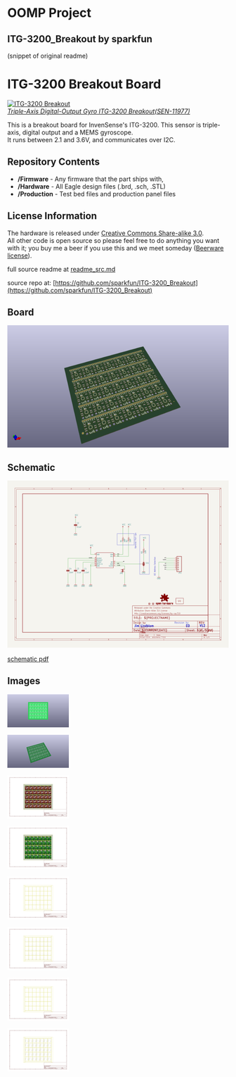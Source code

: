 # OOMP Project  
## ITG-3200_Breakout  by sparkfun  
  
(snippet of original readme)  
  
ITG-3200 Breakout Board  
===================================================  
  
[![ITG-3200 Breakout](https://dlnmh9ip6v2uc.cloudfront.net/images/products/1/1/9/7/7/11977-02_medium.jpg)  
*Triple-Axis Digital-Output Gyro ITG-3200 Breakout(SEN-11977)*](https://www.sparkfun.com/products/11977)  
  
This is a breakout board for InvenSense's ITG-3200. This sensor is triple-axis, digital output and a MEMS gyroscope.  
It runs between 2.1 and 3.6V, and communicates over I2C.  
  
Repository Contents  
-------------------  
* **/Firmware** - Any firmware that the part ships with,   
* **/Hardware** - All Eagle design files (.brd, .sch, .STL)  
* **/Production** - Test bed files and production panel files  
  
  
License Information  
-------------------  
The hardware is released under [Creative Commons Share-alike 3.0](http://creativecommons.org/licenses/by-sa/3.0/).    
All other code is open source so please feel free to do anything you want with it; you buy me a beer if you use this and we meet someday ([Beerware license](http://en.wikipedia.org/wiki/Beerware)).  
  
  full source readme at [readme_src.md](readme_src.md)  
  
source repo at: [https://github.com/sparkfun/ITG-3200_Breakout](https://github.com/sparkfun/ITG-3200_Breakout)  
## Board  
  
[![working_3d.png](working_3d_600.png)](working_3d.png)  
## Schematic  
  
[![working_schematic.png](working_schematic_600.png)](working_schematic.png)  
  
[schematic pdf](working_schematic.pdf)  
## Images  
  
[![working_3D_bottom.png](working_3D_bottom_140.png)](working_3D_bottom.png)  
  
[![working_3D_top.png](working_3D_top_140.png)](working_3D_top.png)  
  
[![working_assembly_page_01.png](working_assembly_page_01_140.png)](working_assembly_page_01.png)  
  
[![working_assembly_page_02.png](working_assembly_page_02_140.png)](working_assembly_page_02.png)  
  
[![working_assembly_page_03.png](working_assembly_page_03_140.png)](working_assembly_page_03.png)  
  
[![working_assembly_page_04.png](working_assembly_page_04_140.png)](working_assembly_page_04.png)  
  
[![working_assembly_page_05.png](working_assembly_page_05_140.png)](working_assembly_page_05.png)  
  
[![working_assembly_page_06.png](working_assembly_page_06_140.png)](working_assembly_page_06.png)  
